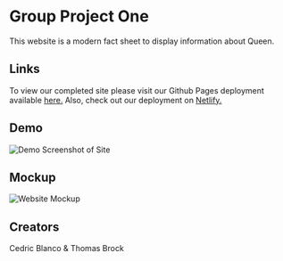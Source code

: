 # Group Project One
This website is a modern fact sheet to display information about Queen. 

## Links
To view our completed site please visit our Github Pages deployment available [here.](https://thomassfsu.github.io/group-project-website/)
Also, check out our deployment on [Netlify.](https://scintillating-wisp-025553.netlify.app/#)

## Demo
![Demo Screenshot of Site](ScreenshotOfPage.png)

## Mockup
![Website Mockup](anotherMockup.jpeg)
## Creators
Cedric Blanco & Thomas Brock
